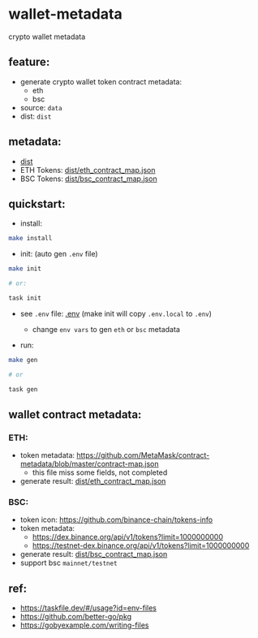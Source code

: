 # wallet-metadata
crypto wallet metadata


## feature:

- generate crypto wallet token contract metadata:
    - eth
    - bsc
- source: `data`    
- dist: `dist`


## metadata:

- [dist](dist)
- ETH Tokens: [dist/eth_contract_map.json](./dist/eth_contract_map.json)
- BSC Tokens: [dist/bsc_contract_map.json](dist/bsc_contract_map.json)


## quickstart:


- install:

```bash
make install
```

- init: (auto gen `.env` file)

```bash
make init 

# or:

task init

```

- see `.env` file: [.env](.env.local) (make init will copy `.env.local` to `.env`)
    - change `env vars` to gen `eth` or `bsc` metadata

- run:


```bash
make gen 

# or

task gen

```

## wallet contract metadata:


### ETH:

- token metadata: https://github.com/MetaMask/contract-metadata/blob/master/contract-map.json
    - this file miss some fields, not completed
- generate result: [dist/eth_contract_map.json](./dist/eth_contract_map.json)


### BSC: 

- token icon: https://github.com/binance-chain/tokens-info
- token metadata: 
    - https://dex.binance.org/api/v1/tokens?limit=1000000000
    - https://testnet-dex.binance.org/api/v1/tokens?limit=1000000000
- generate result: [dist/bsc_contract_map.json](dist/bsc_contract_map.json)
- support bsc `mainnet/testnet`

## ref: 

- https://taskfile.dev/#/usage?id=env-files
- https://github.com/better-go/pkg
- https://gobyexample.com/writing-files